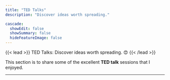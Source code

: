 ```yaml
---
title: "TED Talks"
description: "Discover ideas worth spreading."

cascade:
  showEdit: false
  showSummary: false
  hideFeatureImage: false
---
```


{{< lead >}}
TED Talks: Discover ideas worth spreading. :heart_eyes:
{{< /lead >}}

This section is to share some of the excellent **TED talk** sessions that I enjoyed. 

---

